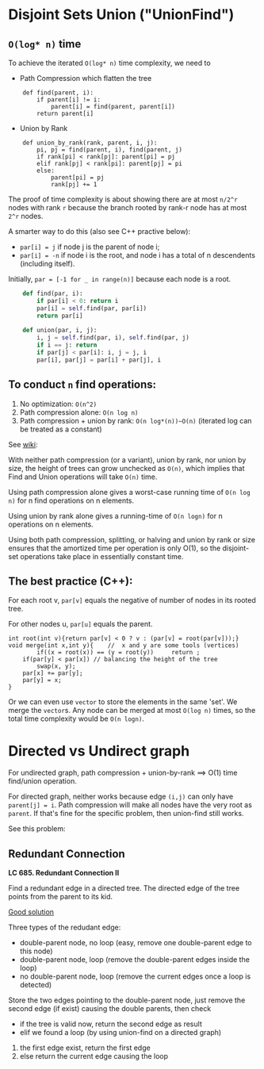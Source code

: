 # Disjoint Sets Union ("UnionFind")
## `O(log* n)` time
To achieve the iterated `O(log* n)` time complexity, we need to 
* Path Compression which flatten the tree
```
    def find(parent, i):
        if parent[i] != i:
            parent[i] = find(parent, parent[i])
        return parent[i]
```
* Union by Rank
```
    def union_by_rank(rank, parent, i, j):
        pi, pj = find(parent, i), find(parent, j)
        if rank[pi] < rank[pj]: parent[pi] = pj
        elif rank[pj] < rank[pi]: parent[pj] = pi
        else:
            parent[pi] = pj
            rank[pj] += 1
```
The proof of time complexity is about showing there are at most `n/2^r` nodes with rank `r` 
because the branch rooted by rank-r node has at most `2^r` nodes.

A smarter way to do this (also see C++ practive below): 
* `par[i] = j` if node j is the parent of node i;
* `par[i] = -n` if node i is the root, and node i has a total of n descendents (including itself). 

Initially, `par = [-1 for _ in range(n)]` because each node is a root.

```python
    def find(par, i):
        if par[i] < 0: return i
        par[i] = self.find(par, par[i])
        return par[i]
    
    def union(par, i, j):
        i, j = self.find(par, i), self.find(par, j)
        if i == j: return
        if par[j] < par[i]: i, j = j, i
        par[i], par[j] = par[i] + par[j], i
```

To conduct `n` find operations:
---
1. No optimization: `O(n^2)`
2. Path compression alone: `O(n log n)`
3. Path compression + union by rank: `O(n log*(n))~O(n)` (iterated log can be treated as a constant)

See [wiki](https://en.wikipedia.org/wiki/Disjoint-set_data_structure#Time_complexity):

With neither path compression (or a variant), union by rank, nor union by size, the height of trees can grow unchecked as `O(n)`, which implies that Find and Union operations will take `O(n)` time.

Using path compression alone gives a worst-case running time of `O(n log n)` for n find operations on n elements.

Using union by rank alone gives a running-time of `O(n logn)` for n operations on n elements.

Using both path compression, splitting, or halving and union by rank or size ensures that the amortized time per operation is only O(1), so the disjoint-set operations take place in essentially constant time.

The best practice (C++):
---

For each root v, `par[v]` equals the negative of number of nodes in its rooted tree.

For other nodes u, `par[u]` equals the parent.

```
int root(int v){return par[v] < 0 ? v : (par[v] = root(par[v]));}
void merge(int x,int y){	//	x and y are some tools (vertices)
        if((x = root(x)) == (y = root(y))     return ;
	if(par[y] < par[x])	// balancing the height of the tree
		swap(x, y);
	par[x] += par[y];
	par[y] = x;
}
```

Or we can even use `vector` to store the elements in the same 'set'. We merge the `vector`s. Any node can be merged at most `O(log n)` times, so the total time complexity would be `O(n logn)`.

# Directed vs Undirect graph

For undirected graph, path compression + union-by-rank ==> O(1) time find/union operation.

For directed graph, neither works because edge `(i,j)` can only have `parent[j] = i`.
Path compression will make all nodes have the very root as `parent`. 
If that's fine for the specific problem, then union-find still works.

See this problem:

## Redundant Connection

**LC 685. Redundant Connection II**

Find a redundant edge in a directed tree. The directed edge of the tree points from the parent to its kid.

[Good solution](https://leetcode.com/problems/redundant-connection-ii/discuss/108045/C++Java-Union-Find-with-explanation-O(n))

Three types of the redudant edge: 
* double-parent node, no loop (easy, remove one double-parent edge to this node)
* double-parent node, loop (remove the double-parent edges inside the loop)
* no double-parent node, loop (remove the current edges once a loop is detected)

Store the two edges pointing to the double-parent node, just remove the second edge (if exist) causing the double parents, then check
* if the tree is valid now, return the second edge as result
* elif we found a loop (by using union-find on a directed graph)
1. the first edge exist, return the first edge
2. else return the current edge causing the loop


